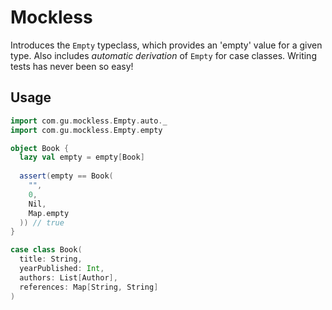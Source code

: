 # Mockless

Introduces the `Empty` typeclass, which provides an 'empty' value for a given
type. Also includes *automatic derivation* of `Empty` for case
classes. Writing tests has never been so easy!

## Usage

```scala
import com.gu.mockless.Empty.auto._
import com.gu.mockless.Empty.empty

object Book {
  lazy val empty = empty[Book]
  
  assert(empty == Book(
    "",
    0,
    Nil,
    Map.empty
  )) // true 
}

case class Book(
  title: String,
  yearPublished: Int,
  authors: List[Author],
  references: Map[String, String]
)

```
